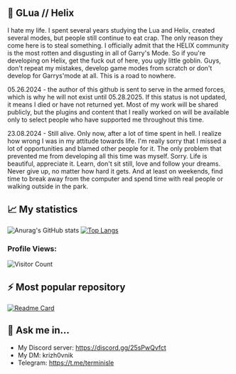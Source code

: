 
<!--
**cyberpsychoz/cyberpsychoz** is a ✨ _special_ ✨ repository because its `README.md` (this file) appears on your GitHub profile.

Here are some ideas to get you started:

- 🔭 I’m currently working on ...
- 🌱 I’m currently learning ...
- 👯 I’m looking to collaborate on ...
- 🤔 I’m looking for help with ...
- 💬 Ask me about ...
- 📫 How to reach me: ...
- 😄 Pronouns: ...
- ⚡ Fun fact: ...
-->
## 🔭 GLua // Helix 

I hate my life. I spent several years studying the Lua and Helix, created several modes, but people still continue to eat crap. 
The only reason they come here is to steal something. I officially admit that the HELIX community is the most rotten and disgusting in all of Garry's Mode.
So if you're developing on Helix, get the fuck out of here, you ugly little goblin. 
Guys, don't repeat my mistakes, develop game modes from scratch or don't develop for Garrys'mode at all. This is a road to nowhere.

05.26.2024 - the author of this github is sent to serve in the armed forces, which is why he will not exist until 05.28.2025. If this status is not updated, it means I died or have not returned yet. Most of my work will be shared publicly, but the plugins and content that I really worked on will be available only to select people who have supported me throughout this time.

23.08.2024 - Still alive. Only now, after a lot of time spent in hell. I realize how wrong I was in my attitude towards life. I'm really sorry that I missed a lot of opportunities and blamed other people for it. The only problem that prevented me from developing all this time was myself. Sorry. Life is beautiful, appreciate it. Learn, don't sit still, love and follow your dreams. Never give up, no matter how hard it gets. And at least on weekends, find time to break away from the computer and spend time with real people or walking outside in the park.

## 📈 My statistics

![Anurag's GitHub stats](https://github-readme-stats.vercel.app/api?username=cyberpsychoz&theme=default&show_icons=true) 
[![Top Langs](https://github-readme-stats.vercel.app/api/top-langs/?username=cyberpsychoz&layout=compact)](https://github.com/anuraghazra/github-readme-stats)

### Profile Views:
![Visitor Count](https://profile-counter.glitch.me/cyberpsychoze/count.svg)

## ⚡ Most popular repository

[![Readme Card](https://github-readme-stats.vercel.app/api/pin/?username=cyberpsychoz&repo=garrysmod_falloutrp_helix)](https://github.com/cyberpsychoz/garrysmod_falloutrp_helix)

## 💬 Ask me in...

- My Discord server: https://discord.gg/25sPwQvfct
- My DM: krizh0vnik
- Telegram: https://t.me/terminisle

